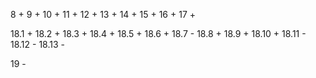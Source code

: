 8 + 9 + 10 + 11 + 12 + 13 + 14 + 15 + 16 + 17 +

18.1 + 18.2 + 18.3 + 18.4 + 18.5 + 18.6 + 18.7 - 18.8 + 18.9 + 18.10 + 18.11 - 18.12 - 18.13 -

19 -

